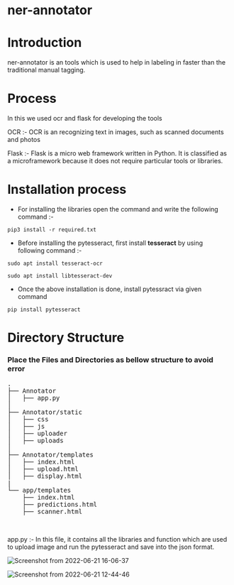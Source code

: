 # ner-annotator

# Introduction

ner-annotator is an tools which is used to help in labeling in faster than the traditional manual tagging.

# Process 
 In this we used ocr and flask for developing the tools
 
 OCR :- OCR is an recognizing text in images, such as scanned documents and photos
 
 Flask :- Flask is a micro web framework written in Python. It is classified as a microframework because it does not require particular tools or libraries.
 
 # Installation process
 
 - For installing the libraries open the command and write the following command :- 
```
pip3 install -r required.txt
```

- Before installing the pytesseract, first install **tesseract** by using following command :-
```
sudo apt install tesseract-ocr
 
sudo apt install libtesseract-dev 
```

- Once the above installation is done, install pytessract via given command 
```
pip install pytesseract
```
# Directory Structure 

### Place the Files and Directories as bellow structure to avoid error

<pre>
.
├── Annotator
│   ├── app.py
│  
├── Annotator/static
│   ├── css
│   ├── js
│   ├── uploader
│   ├── uploads
│   
├── Annotator/templates
│   ├── index.html
│   ├── upload.html
│   ├── display.html
|
└── app/templates
    ├── index.html
    ├── predictions.html
    ├── scanner.html
    
 </pre>
 app.py :- In this file, it contains all the libraries and function which are used to upload image and run the pytesseract and save into the json format.
 

![Screenshot from 2022-06-21 16-06-37](https://user-images.githubusercontent.com/37176796/174780615-7dc53819-5bfc-4fa1-838b-1bf185f4b119.png)
 
 
 
![Screenshot from 2022-06-21 12-44-46](https://user-images.githubusercontent.com/37176796/174780638-80d220d2-b221-44a7-bc7f-dab5acba2193.png)


 
